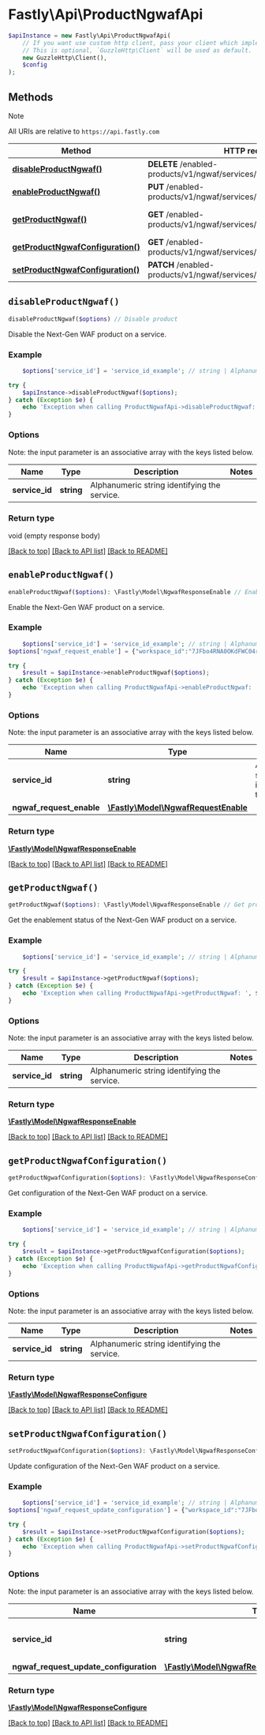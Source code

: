 # Fastly\Api\ProductNgwafApi


```php
$apiInstance = new Fastly\Api\ProductNgwafApi(
    // If you want use custom http client, pass your client which implements `GuzzleHttp\ClientInterface`.
    // This is optional, `GuzzleHttp\Client` will be used as default.
    new GuzzleHttp\Client(),
    $config
);
```

## Methods

> [!NOTE]
> All URIs are relative to `https://api.fastly.com`

Method | HTTP request | Description
------ | ------------ | -----------
[**disableProductNgwaf()**](ProductNgwafApi.md#disableProductNgwaf) | **DELETE** /enabled-products/v1/ngwaf/services/{service_id} | Disable product
[**enableProductNgwaf()**](ProductNgwafApi.md#enableProductNgwaf) | **PUT** /enabled-products/v1/ngwaf/services/{service_id} | Enable product
[**getProductNgwaf()**](ProductNgwafApi.md#getProductNgwaf) | **GET** /enabled-products/v1/ngwaf/services/{service_id} | Get product enablement status
[**getProductNgwafConfiguration()**](ProductNgwafApi.md#getProductNgwafConfiguration) | **GET** /enabled-products/v1/ngwaf/services/{service_id}/configuration | Get configuration
[**setProductNgwafConfiguration()**](ProductNgwafApi.md#setProductNgwafConfiguration) | **PATCH** /enabled-products/v1/ngwaf/services/{service_id}/configuration | Update configuration


## `disableProductNgwaf()`

```php
disableProductNgwaf($options) // Disable product
```

Disable the Next-Gen WAF product on a service.

### Example
```php
    $options['service_id'] = 'service_id_example'; // string | Alphanumeric string identifying the service.

try {
    $apiInstance->disableProductNgwaf($options);
} catch (Exception $e) {
    echo 'Exception when calling ProductNgwafApi->disableProductNgwaf: ', $e->getMessage(), PHP_EOL;
}
```

### Options

Note: the input parameter is an associative array with the keys listed below.

Name | Type | Description  | Notes
------------- | ------------- | ------------- | -------------
**service_id** | **string** | Alphanumeric string identifying the service. |

### Return type

void (empty response body)

[[Back to top]](#) [[Back to API list]](../../README.md#endpoints)
[[Back to README]](../../README.md)

## `enableProductNgwaf()`

```php
enableProductNgwaf($options): \Fastly\Model\NgwafResponseEnable // Enable product
```

Enable the Next-Gen WAF product on a service.

### Example
```php
    $options['service_id'] = 'service_id_example'; // string | Alphanumeric string identifying the service.
$options['ngwaf_request_enable'] = {"workspace_id":"7JFbo4RNA0OKdFWC04r6B3"}; // \Fastly\Model\NgwafRequestEnable

try {
    $result = $apiInstance->enableProductNgwaf($options);
} catch (Exception $e) {
    echo 'Exception when calling ProductNgwafApi->enableProductNgwaf: ', $e->getMessage(), PHP_EOL;
}
```

### Options

Note: the input parameter is an associative array with the keys listed below.

Name | Type | Description  | Notes
------------- | ------------- | ------------- | -------------
**service_id** | **string** | Alphanumeric string identifying the service. |
**ngwaf_request_enable** | [**\Fastly\Model\NgwafRequestEnable**](../Model/NgwafRequestEnable.md) |  | [optional]

### Return type

[**\Fastly\Model\NgwafResponseEnable**](../Model/NgwafResponseEnable.md)

[[Back to top]](#) [[Back to API list]](../../README.md#endpoints)
[[Back to README]](../../README.md)

## `getProductNgwaf()`

```php
getProductNgwaf($options): \Fastly\Model\NgwafResponseEnable // Get product enablement status
```

Get the enablement status of the Next-Gen WAF product on a service.

### Example
```php
    $options['service_id'] = 'service_id_example'; // string | Alphanumeric string identifying the service.

try {
    $result = $apiInstance->getProductNgwaf($options);
} catch (Exception $e) {
    echo 'Exception when calling ProductNgwafApi->getProductNgwaf: ', $e->getMessage(), PHP_EOL;
}
```

### Options

Note: the input parameter is an associative array with the keys listed below.

Name | Type | Description  | Notes
------------- | ------------- | ------------- | -------------
**service_id** | **string** | Alphanumeric string identifying the service. |

### Return type

[**\Fastly\Model\NgwafResponseEnable**](../Model/NgwafResponseEnable.md)

[[Back to top]](#) [[Back to API list]](../../README.md#endpoints)
[[Back to README]](../../README.md)

## `getProductNgwafConfiguration()`

```php
getProductNgwafConfiguration($options): \Fastly\Model\NgwafResponseConfigure // Get configuration
```

Get configuration of the Next-Gen WAF product on a service.

### Example
```php
    $options['service_id'] = 'service_id_example'; // string | Alphanumeric string identifying the service.

try {
    $result = $apiInstance->getProductNgwafConfiguration($options);
} catch (Exception $e) {
    echo 'Exception when calling ProductNgwafApi->getProductNgwafConfiguration: ', $e->getMessage(), PHP_EOL;
}
```

### Options

Note: the input parameter is an associative array with the keys listed below.

Name | Type | Description  | Notes
------------- | ------------- | ------------- | -------------
**service_id** | **string** | Alphanumeric string identifying the service. |

### Return type

[**\Fastly\Model\NgwafResponseConfigure**](../Model/NgwafResponseConfigure.md)

[[Back to top]](#) [[Back to API list]](../../README.md#endpoints)
[[Back to README]](../../README.md)

## `setProductNgwafConfiguration()`

```php
setProductNgwafConfiguration($options): \Fastly\Model\NgwafResponseConfigure // Update configuration
```

Update configuration of the Next-Gen WAF product on a service.

### Example
```php
    $options['service_id'] = 'service_id_example'; // string | Alphanumeric string identifying the service.
$options['ngwaf_request_update_configuration'] = {"workspace_id":"7JFbo4RNA0OKdFWC04r6B3","traffic_ramp":"20"}; // \Fastly\Model\NgwafRequestUpdateConfiguration

try {
    $result = $apiInstance->setProductNgwafConfiguration($options);
} catch (Exception $e) {
    echo 'Exception when calling ProductNgwafApi->setProductNgwafConfiguration: ', $e->getMessage(), PHP_EOL;
}
```

### Options

Note: the input parameter is an associative array with the keys listed below.

Name | Type | Description  | Notes
------------- | ------------- | ------------- | -------------
**service_id** | **string** | Alphanumeric string identifying the service. |
**ngwaf_request_update_configuration** | [**\Fastly\Model\NgwafRequestUpdateConfiguration**](../Model/NgwafRequestUpdateConfiguration.md) |  | [optional]

### Return type

[**\Fastly\Model\NgwafResponseConfigure**](../Model/NgwafResponseConfigure.md)

[[Back to top]](#) [[Back to API list]](../../README.md#endpoints)
[[Back to README]](../../README.md)
